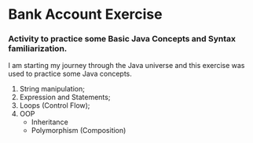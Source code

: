 # Bank Account Exercise

### Activity to practice some Basic Java Concepts and Syntax familiarization.

I am starting my journey through the Java universe and this exercise was used to practice some Java concepts.
1. String manipulation;
2. Expression and Statements;
3. Loops (Control Flow);
4. OOP
   - Inheritance
   - Polymorphism (Composition)